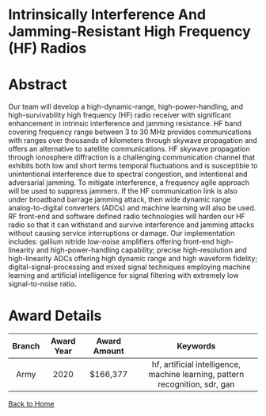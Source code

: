 
Intrinsically Interference And Jamming-Resistant High Frequency (HF) Radios
===========================================================================

# Abstract


Our team will develop a high-dynamic-range, high-power-handling, and high-survivability high frequency (HF) radio receiver with significant enhancement in intrinsic interference and jamming resistance. HF band covering frequency range between 3 to 30 MHz provides communications with ranges over thousands of kilometers through skywave propagation and offers an alternative to satellite communications. HF skywave propagation through ionosphere diffraction is a challenging communication channel that exhibits both low and short terms temporal fluctuations and is susceptible to unintentional interference due to spectral congestion, and intentional and adversarial jamming. To mitigate interference, a frequency agile approach will be used to suppress jammers. If the HF communication link is also under broadband barrage jamming attack, then wide dynamic range analog-to-digital converters (ADCs) and machine learning will also be used. RF front-end and software defined radio technologies will harden our HF radio so that it can withstand and survive interference and jamming attacks without causing service interruptions or damage. Our implementation includes: gallium nitride low-noise amplifiers offering front-end high-linearity and high-power-handling capability; precise high-resolution and high-linearity ADCs offering high dynamic range and high waveform fidelity; digital-signal-processing and mixed signal techniques employing machine learning and artificial intelligence for signal filtering with extremely low signal-to-noise ratio.  

# Award Details

|Branch|Award Year|Award Amount|Keywords|
| :---: | :---: | :---: | :---: |
|Army|2020|$166,377|hf, artificial intelligence, machine learning, pattern recognition, sdr, gan|
  
  


[Back to Home](https://github.com/chrischow/dod_sbir_awards#1059)